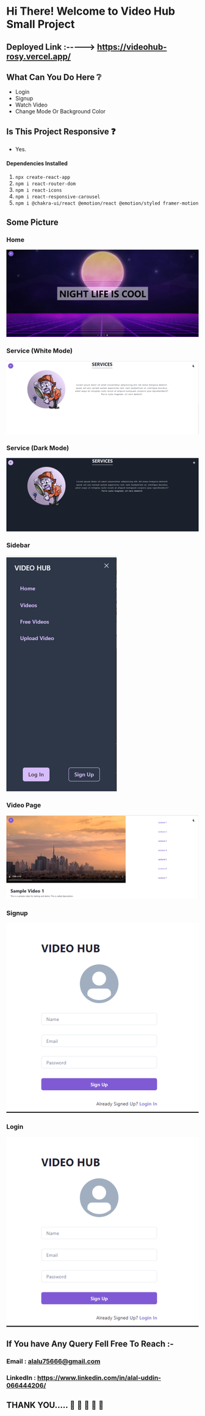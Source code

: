 # Hi There! Welcome to Video Hub Small Project


## Deployed Link :-----> https://videohub-rosy.vercel.app/

## What Can You Do Here ❔
 - Login
 - Signup
 - Watch Video
 - Change Mode Or Background Color

## Is This Project Responsive ❓
 - Yes.


#### Dependencies Installed
1. `npx create-react-app`
2. `npm i react-router-dom`
3. `npm i react-icons`
4. `npm i react-responsive-carousel`
5. `npm i @chakra-ui/react @emotion/react @emotion/styled framer-motion`


## Some Picture  

### Home 

![](./src/assets/home.png)




### Service (White Mode)

![](./src/assets/services.png)



### Service (Dark Mode)

![](./src/assets/dark.png)




### Sidebar

![](./src/assets/sidebar.png)



### Video Page

![](./src/assets/video.png)



### Signup

![](./src/assets/signup.png)





### Login

![](./src/assets/signup.png)


 ## If You have Any Query Fell Free To Reach :- 
   
  ### Email : alalu75666@gmail.com
  ### LinkedIn : https://www.linkedin.com/in/alal-uddin-066444206/

  ## THANK YOU..... 🤗 🤗 🤗 🤗 🤗 




